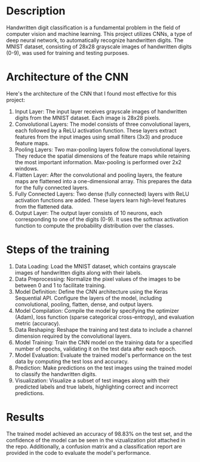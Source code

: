 # Description
Handwritten digit classification is a fundamental problem in the field of computer vision and machine learning. This project utilizes CNNs, a type of deep neural network, to automatically recognize handwritten digits. The MNIST dataset, consisting of 28x28 grayscale images of handwritten digits (0-9), was used for training and testing purposes.

# Architecture of the CNN
Here's the architecture of the CNN that I found most effective for this project:
1) Input Layer: The input layer receives grayscale images of handwritten digits from the MNIST dataset. Each image is 28x28 pixels.
2) Convolutional Layers: The model consists of three convolutional layers, each followed by a ReLU activation function. These layers extract features from the input images using small filters (3x3) and produce feature maps.
3) Pooling Layers: Two max-pooling layers follow the convolutional layers. They reduce the spatial dimensions of the feature maps while retaining the most important information. Max-pooling is performed over 2x2 windows.
4) Flatten Layer: After the convolutional and pooling layers, the feature maps are flattened into a one-dimensional array. This prepares the data for the fully connected layers.
5) Fully Connected Layers: Two dense (fully connected) layers with ReLU activation functions are added. These layers learn high-level features from the flattened data.
6) Output Layer: The output layer consists of 10 neurons, each corresponding to one of the digits (0-9). It uses the softmax activation function to compute the probability distribution over the classes.

# Steps of the training
1) Data Loading: Load the MNIST dataset, which contains grayscale images of handwritten digits along with their labels.
2) Data Preprocessing: Normalize the pixel values of the images to be between 0 and 1 to facilitate training.
3) Model Definition: Define the CNN architecture using the Keras Sequential API. Configure the layers of the model, including convolutional, pooling, flatten, dense, and output layers.
4) Model Compilation: Compile the model by specifying the optimizer (Adam), loss function (sparse categorical cross-entropy), and evaluation metric (accuracy).
5) Data Reshaping: Reshape the training and test data to include a channel dimension required by the convolutional layers.
6) Model Training: Train the CNN model on the training data for a specified number of epochs, validating it on the test data after each epoch.
7) Model Evaluation: Evaluate the trained model's performance on the test data by computing the test loss and accuracy.
8) Prediction: Make predictions on the test images using the trained model to classify the handwritten digits.
9) Visualization: Visualize a subset of test images along with their predicted labels and true labels, highlighting correct and incorrect predictions.

# Results
The trained model achieved an accuracy of 98.83% on the test set, and the confidence of the model can be seen in the vizualization plot attached in the repo.
Additionally, a confusion matrix and a classification report are provided in the code to evaluate the model's performance.
